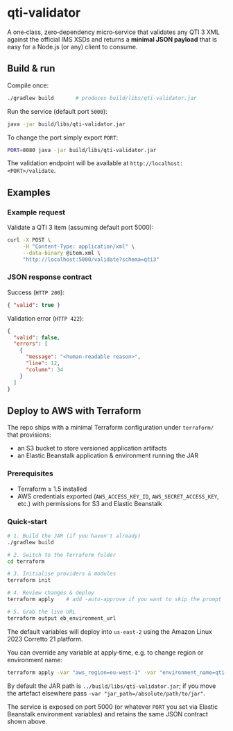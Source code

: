 # qti-validator

A one‑class, zero‑dependency micro‑service that validates any QTI 3 XML against the official IMS XSDs and returns a **minimal JSON payload** that is easy for a Node.js (or any) client to consume.

## Build & run

Compile once:

```bash
./gradlew build       # produces build/libs/qti-validator.jar
```

Run the service (default port `5000`):

```bash
java -jar build/libs/qti-validator.jar
```

To change the port simply export `PORT`:

```bash
PORT=8080 java -jar build/libs/qti-validator.jar
```

The validation endpoint will be available at `http://localhost:<PORT>/validate`.

## Examples

### Example request

Validate a QTI 3 item (assuming default port 5000):

```bash
curl -X POST \
     -H "Content-Type: application/xml" \
     --data-binary @item.xml \
     "http://localhost:5000/validate?schema=qti3"
```

### JSON response contract

Success (`HTTP 200`):

```json
{ "valid": true }
```

Validation error (`HTTP 422`):

```json
{
  "valid": false,
  "errors": [
    {
      "message": "<human‑readable reason>",
      "line": 12,
      "column": 34
    }
  ]
}
```

## Deploy to AWS with Terraform

The repo ships with a minimal Terraform configuration under `terraform/` that provisions:

* an S3 bucket to store versioned application artifacts
* an Elastic Beanstalk application & environment running the JAR

### Prerequisites

* Terraform ≥ 1.5 installed
* AWS credentials exported (`AWS_ACCESS_KEY_ID`, `AWS_SECRET_ACCESS_KEY`, etc.) with permissions for S3 and Elastic Beanstalk

### Quick‑start

```bash
# 1. Build the JAR (if you haven't already)
./gradlew build

# 2. Switch to the Terraform folder
cd terraform

# 3. Initialise providers & modules
terraform init

# 4. Review changes & deploy
terraform apply    # add -auto-approve if you want to skip the prompt

# 5. Grab the live URL
terraform output eb_environment_url
```

The default variables will deploy into `us‑east‑2` using the Amazon Linux 2023 Corretto 21 platform.

You can override any variable at apply‑time, e.g. to change region or environment name:

```bash
terraform apply -var "aws_region=eu-west-1" -var "environment_name=qti-validator-dev"
```

By default the JAR path is `../build/libs/qti-validator.jar`; if you move the artefact elsewhere pass `-var "jar_path=/absolute/path/to/jar"`.

The service is exposed on port 5000 (or whatever `PORT` you set via Elastic Beanstalk environment variables) and retains the same JSON contract shown above.
